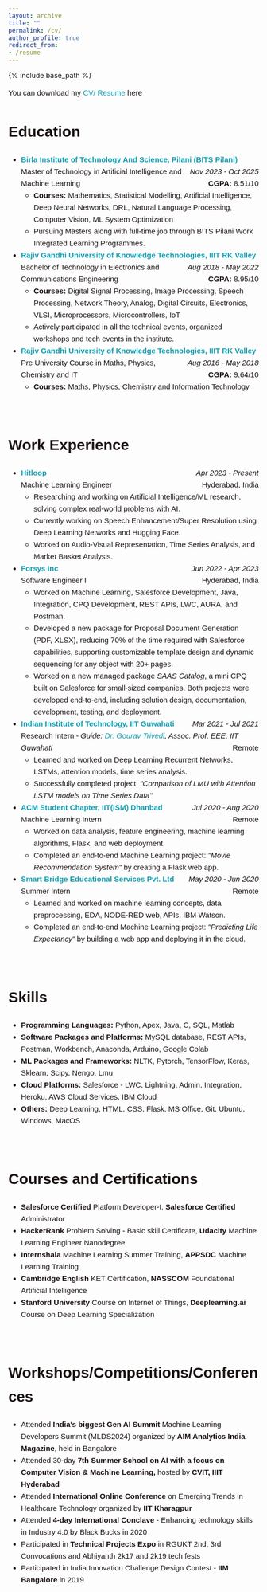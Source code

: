 ```yaml
---
layout: archive
title: ""
permalink: /cv/
author_profile: true
redirect_from:
- /resume
---
```


{% include base_path %}
<style>
.content-container {
  font-size: 15px;
  color: #1B1212;
  line-height: 1.6;
}
.content-container a {
  text-decoration: none;
  color: #4040FF;
}
.content-container a:hover {
  text-decoration: underline;
}
.logo-container {
  display: flex;
  flex-wrap: wrap;
  justify-content: space-between;
  margin: 20px 0;
}
.logo-item {
  text-align: center;
  margin: 10px;
}
.logo-item img {
  width: 100px;
  height: 100px;
  margin-bottom: 10px;
}
.logo-item p {
  font-size: 14px;
  color: #1B1212;
}
.updates-list {
  list-style-type: none;
  padding: 0;
}
.updates-list li {
  margin: 10px 0;
}
.updates-list a {
  color: #4040FF;
  text-decoration: none;
}
.updates-list a:hover {
  text-decoration: underline;
}
.updates-list, h3, p {
  font-size: 14px;
}
</style>
<style>
.research-interest {
  background-color: #f3f6f4; /* Light grey */
  padding: 10px;
  border-radius: 5px;
  transition: background-color 0.3s ease; /* Smooth transition for background color */
}

.research-interest:hover {
  background-color: #d0d0d0; /* Deeper grey on hover */
}
</style>

<div class="content-container">

<div class="content-container" style="font-family: Arial, sans-serif; line-height: 1.6;">

  <p style="font-size: 15px;">You can download my <a href="https://www.bits-pilani.ac.in/" style="color: rgb(16, 158, 176); text-decoration: none;">CV/ Resume</a> here</p>

<h1 id="education">Education</h1>

<ul>
    <li>
        <strong><a href="https://www.bits-pilani.ac.in/" style="color: rgb(16, 158, 176); text-decoration: none;">Birla Institute of Technology And Science, Pilani (BITS Pilani)</a></strong>
        <span style="float: right; font-style: italic;">Nov 2023 - Oct 2025</span><br>
        Master of Technology in Artificial Intelligence and Machine Learning<span style="float: right;"><strong>CGPA:</strong> 8.51/10</span>
        <br>
        <ul>
            <li><strong>Courses:</strong> Mathematics, Statistical Modelling, Artificial Intelligence, Deep Neural Networks, DRL, Natural Language Processing, Computer Vision, ML System Optimization</li>
            <li>Pursuing Masters along with full-time job through BITS Pilani Work Integrated Learning Programmes.</li>
        </ul>
    </li>
    
  <li>
        <strong><a href="https://www.rguktrkv.ac.in/" style="color: rgb(16, 158, 176); text-decoration: none;">Rajiv Gandhi University of Knowledge Technologies, IIIT RK Valley</a></strong>
        <span style="float: right; font-style: italic;">Aug 2018 - May 2022</span><br>
        Bachelor of Technology in Electronics and Communications Engineering<span style="float: right;"><strong>CGPA:</strong> 8.95/10</span><br>
        <ul>
            <li><strong>Courses:</strong> Digital Signal Processing, Image Processing, Speech Processing, Network Theory, Analog, Digital Circuits, Electronics, VLSI, Microprocessors, Microcontrollers, IoT</li>
            <li>Actively participated in all the technical events, organized workshops and tech events in the institute.</li>
        </ul>
    </li>
    
  <li>
        <strong><a href="https://www.rguktrkv.ac.in/" style="color: rgb(16, 158, 176); text-decoration: none;">Rajiv Gandhi University of Knowledge Technologies, IIIT RK Valley</a></strong>
        <span style="float: right; font-style: italic;">Aug 2016 - May 2018</span><br>
        Pre University Course in Maths, Physics, Chemistry and IT<span style="float: right;"><strong>CGPA:</strong> 9.64/10</span><br>
        <ul>
            <li><strong>Courses:</strong> Maths, Physics, Chemistry and Information Technology</li>
        </ul>
    </li>
</ul>
<br>
<h1 id="work-experience">Work Experience</h1>
<ul>
    <li>
        <strong><a href="https://www.hitloop.it/" style="color: rgb(16, 158, 176); text-decoration: none;">Hitloop</a></strong>
        <span style="float: right; font-style: italic;">Apr 2023 - Present</span><br>
        Machine Learning Engineer <span style="float: right;">Hyderabad, India</span><br>
        <ul>
            <li>Researching and working on Artificial Intelligence/ML research, solving complex real-world problems with AI.</li>
            <li>Currently working on Speech Enhancement/Super Resolution using Deep Learning Networks and Hugging Face.</li>
            <li>Worked on Audio-Visual Representation, Time Series Analysis, and Market Basket Analysis.</li>
        </ul>
    </li>
    
  <li>
        <strong><a href="https://www.forsysinc.com/" style="color: rgb(16, 158, 176); text-decoration: none;">Forsys Inc</a></strong>
        <span style="float: right; font-style: italic;">Jun 2022 - Apr 2023</span><br>
        Software Engineer I <span style="float: right;">Hyderabad, India</span><br>
        <ul>
            <li>Worked on Machine Learning, Salesforce Development, Java, Integration, CPQ Development, REST APIs, LWC, AURA, and Postman.</li>
            <li>Developed a new package for Proposal Document Generation (PDF, XLSX), reducing 70% of the time required with Salesforce capabilities, supporting customizable template design and dynamic sequencing for any object with 20+ pages.</li>
            <li>Worked on a new managed package <em>SAAS Catalog</em>, a mini CPQ built on Salesforce for small-sized companies. Both projects were developed end-to-end, including solution design, documentation, development, testing, and deployment.</li>
        </ul>
    </li>

  <li>
        <strong><a href="https://www.iitg.ac.in/" style="color: rgb(16, 158, 176); text-decoration: none;">Indian Institute of Technology, IIT Guwahati</a></strong>
        <span style="float: right; font-style: italic;">Mar 2021 - Jul 2021</span><br>
        Research Intern - <em>Guide: <a href="https://www.iitg.ac.in/eee/faculty_profile.php?name=grt" style="color: rgb(16, 158, 176); text-decoration: none;"> Dr. Gourav Trivedi</a>, Assoc. Prof, EEE, IIT Guwahati</em><span style="float: right;">Remote</span><br>
        <ul>
            <li>Learned and worked on Deep Learning Recurrent Networks, LSTMs, attention models, time series analysis.</li>
            <li>Successfully completed project: <em>"Comparison of LMU with Attention LSTM models on Time Series Data"</em></li>
        </ul>
    </li>
    
  <li>
        <strong><a href="https://iitism.acm.org/" style="color: rgb(16, 158, 176); text-decoration: none;">ACM Student Chapter, IIT(ISM) Dhanbad</a></strong>
        <span style="float: right; font-style: italic;">Jul 2020 - Aug 2020</span><br>
        Machine Learning Intern<span style="float: right;">Remote</span><br>
        <ul>
            <li>Worked on data analysis, feature engineering, machine learning algorithms, Flask, and web deployment.</li>
            <li>Completed an end-to-end Machine Learning project: <em>"Movie Recommendation System"</em> by creating a Flask web app.</li>
        </ul>
    </li>
    
  <li>
        <strong><a href="https://www.thesmartbridge.com/" style="color: rgb(16, 158, 176); text-decoration: none;">Smart Bridge Educational Services Pvt. Ltd</a></strong>
        <span style="float: right; font-style: italic;">May 2020 - Jun 2020</span><br>
        Summer Intern<span style="float: right;">Remote</span><br>
        <ul>
            <li>Learned and worked on machine learning concepts, data preprocessing, EDA, NODE-RED web, APIs, IBM Watson.</li>
            <li>Completed an end-to-end Machine Learning project: <em>"Predicting Life Expectancy"</em> by building a web app and deploying it in the cloud.</li>
        </ul>
    </li>
</ul>
<br>
<h1 id="skills">Skills</h1>
<ul>
    <li><strong>Programming Languages:</strong> Python, Apex, Java, C, SQL, Matlab</li>
    <li><strong>Software Packages and Platforms:</strong> MySQL database, REST APIs, Postman, Workbench, Anaconda, Arduino, Google Colab</li>
    <li><strong>ML Packages and Frameworks:</strong> NLTK, Pytorch, TensorFlow, Keras, Sklearn, Scipy, Nengo, Lmu</li>
    <li><strong>Cloud Platforms:</strong> Salesforce - LWC, Lightning, Admin, Integration, Heroku, AWS Cloud Services, IBM Cloud</li>
    <li><strong>Others:</strong> Deep Learning, HTML, CSS, Flask, MS Office, Git, Ubuntu, Windows, MacOS</li>
</ul>
<br>
<h1 id="courses-certifications">Courses and Certifications</h1>
<ul>
    <li><strong>Salesforce Certified</strong> Platform Developer-I, <strong>Salesforce Certified</strong> Administrator</li>
    <li><strong>HackerRank</strong> Problem Solving - Basic skill Certificate, <strong>Udacity</strong> Machine Learning Engineer Nanodegree</li>
    <li><strong>Internshala</strong> Machine Learning Summer Training, <strong>APPSDC</strong> Machine Learning Training</li>
    <li><strong>Cambridge English</strong> KET Certification, <strong>NASSCOM</strong> Foundational Artificial Intelligence</li>
    <li><strong>Stanford University</strong> Course on Internet of Things, <strong>Deeplearning.ai</strong> Course on Deep Learning Specialization</li>
</ul>
<br>
<h1 id="workshops-conferences">Workshops/Competitions/Conferences</h1>
<ul>
    <li>Attended <strong>India's biggest Gen AI Summit</strong> Machine Learning Developers Summit (MLDS2024) organized by <strong>AIM Analytics India Magazine</strong>, held in Bangalore</li>
    <li>Attended 30-day<strong> 7th Summer School on AI with a focus on Computer Vision & Machine Learning,</strong> hosted by <strong>CVIT, IIIT Hyderabad</strong></li>
    <li>Attended <strong>International Online Conference</strong> on Emerging Trends in Healthcare Technology organized by <strong>IIT Kharagpur</strong></li>
    <li>Attended <strong>4-day International Conclave</strong> - Enhancing technology skills in Industry 4.0 by Black Bucks in 2020</li>
    <li>Participated in <strong>Technical Projects Expo</strong> in RGUKT 2nd, 3rd Convocations and Abhiyanth 2k17 and 2k19 tech fests</li>
    <li>Participated in India Innovation Challenge Design Contest - <strong>IIM Bangalore</strong> in 2019</li>
</ul>

